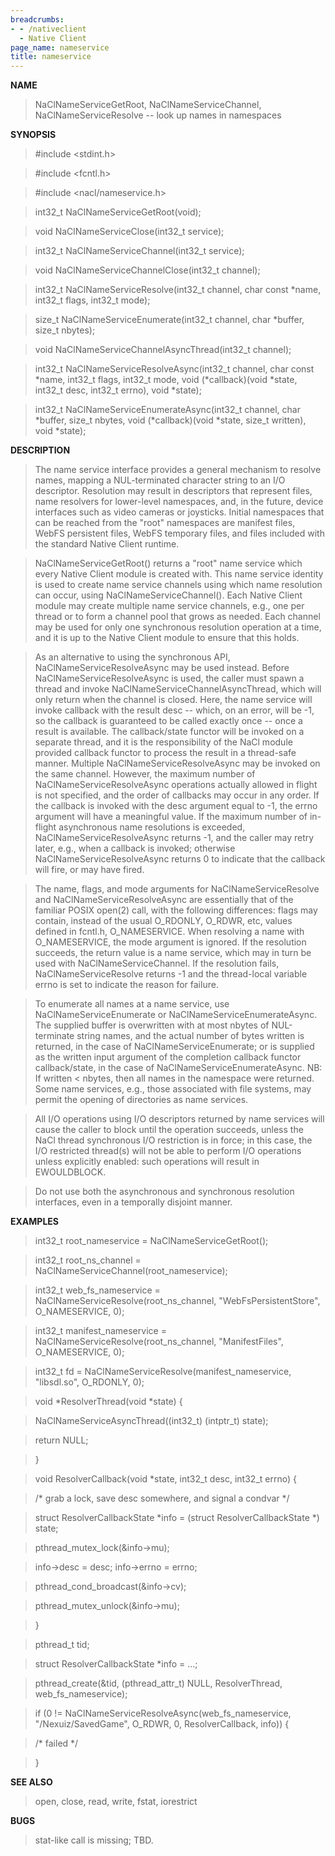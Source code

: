 ```yaml
---
breadcrumbs:
- - /nativeclient
  - Native Client
page_name: nameservice
title: nameservice
---
```


**NAME**

> NaClNameServiceGetRoot, NaClNameServiceChannel, NaClNameServiceResolve -- look
> up names in namespaces

**SYNOPSIS**

> #include &lt;stdint.h&gt;

> #include &lt;fcntl.h&gt;

> #include &lt;nacl/nameservice.h&gt;

> int32_t NaClNameServiceGetRoot(void);

> void NaClNameServiceClose(int32_t service);

> int32_t NaClNameServiceChannel(int32_t service);

> void NaClNameServiceChannelClose(int32_t channel);

> int32_t NaClNameServiceResolve(int32_t channel, char const \*name, int32_t
> flags, int32_t mode);

> size_t NaClNameServiceEnumerate(int32_t channel, char \*buffer, size_t
> nbytes);

> void NaClNameServiceChannelAsyncThread(int32_t channel);

> int32_t NaClNameServiceResolveAsync(int32_t channel, char const \*name,
> int32_t flags, int32_t mode, void (\*callback)(void \*state, int32_t desc,
> int32_t errno), void \*state);

> int32_t NaClNameServiceEnumerateAsync(int32_t channel, char \*buffer, size_t
> nbytes, void (\*callback)(void \*state, size_t written), void \*state);

**DESCRIPTION**

> The name service interface provides a general mechanism to resolve names,
> mapping a NUL-terminated character string to an I/O descriptor. Resolution may
> result in descriptors that represent files, name resolvers for lower-level
> namespaces, and, in the future, device interfaces such as video cameras or
> joysticks. Initial namespaces that can be reached from the "root" namespaces
> are manifest files, WebFS persistent files, WebFS temporary files, and files
> included with the standard Native Client runtime.

> NaClNameServiceGetRoot() returns a "root" name service which every Native
> Client module is created with. This name service identity is used to create
> name service channels using which name resolution can occur, using
> NaClNameServiceChannel(). Each Native Client module may create multiple name
> service channels, e.g., one per thread or to form a channel pool that grows as
> needed. Each channel may be used for only one synchronous resolution operation
> at a time, and it is up to the Native Client module to ensure that this holds.

> As an alternative to using the synchronous API, NaClNameServiceResolveAsync
> may be used instead. Before NaClNameServiceResolveAsync is used, the caller
> must spawn a thread and invoke NaClNameServiceChannelAsyncThread, which will
> only return when the channel is closed. Here, the name service will invoke
> callback with the result desc -- which, on an error, will be -1, so the
> callback is guaranteed to be called exactly once -- once a result is
> available. The callback/state functor will be invoked on a separate thread,
> and it is the responsibility of the NaCl module provided callback functor to
> process the result in a thread-safe manner. Multiple
> NaClNameServiceResolveAsync may be invoked on the same channel. However, the
> maximum number of NaClNameServiceResolveAsync operations actually allowed in
> flight is not specified, and the order of callbacks may occur in any order. If
> the callback is invoked with the desc argument equal to -1, the errno argument
> will have a meaningful value. If the maximum number of in-flight asynchronous
> name resolutions is exceeded, NaClNameServiceResolveAsync returns -1, and the
> caller may retry later, e.g., when a callback is invoked; otherwise
> NaClNameServiceResolveAsync returns 0 to indicate that the callback will fire,
> or may have fired.

> The name, flags, and mode arguments for NaClNameServiceResolve and
> NaClNameServiceResolveAsync are essentially that of the familiar POSIX open(2)
> call, with the following differences: flags may contain, instead of the usual
> O_RDONLY, O_RDWR, etc, values defined in fcntl.h, O_NAMESERVICE. When
> resolving a name with O_NAMESERVICE, the mode argument is ignored. If the
> resolution succeeds, the return value is a name service, which may in turn be
> used with NaClNameServiceChannel. If the resolution fails,
> NaClNameServiceResolve returns -1 and the thread-local variable errno is set
> to indicate the reason for failure.

> To enumerate all names at a name service, use NaClNameServiceEnumerate or
> NaClNameServiceEnumerateAsync. The supplied buffer is overwritten with at most
> nbytes of NUL-terminate string names, and the actual number of bytes written
> is returned, in the case of NaClNameServiceEnumerate; or is supplied as the
> written input argument of the completion callback functor callback/state, in
> the case of NaClNameServiceEnumerateAsync. NB: If written &lt; nbytes, then
> all names in the namespace were returned. Some name services, e.g., those
> associated with file systems, may permit the opening of directories as name
> services.

> All I/O operations using I/O descriptors returned by name services will cause
> the caller to block until the operation succeeds, unless the NaCl thread
> synchronous I/O restriction is in force; in this case, the I/O restricted
> thread(s) will not be able to perform I/O operations unless explicitly
> enabled: such operations will result in EWOULDBLOCK.

> Do not use both the asynchronous and synchronous resolution interfaces, even
> in a temporally disjoint manner.

**EXAMPLES**

> int32_t root_nameservice = NaClNameServiceGetRoot();

> int32_t root_ns_channel = NaClNameServiceChannel(root_nameservice);

> int32_t web_fs_nameservice = NaClNameServiceResolve(root_ns_channel,
> "WebFsPersistentStore", O_NAMESERVICE, 0);

> int32_t manifest_nameservice = NaClNameServiceResolve(root_ns_channel,
> "ManifestFiles", O_NAMESERVICE, 0);

> int32_t fd = NaClNameServiceResolve(manifest_nameservice, "libsdl.so",
> O_RDONLY, 0);

> void \*ResolverThread(void \*state) {

> NaClNameServiceAsyncThread((int32_t) (intptr_t) state);

> return NULL;

> }

> void ResolverCallback(void \*state, int32_t desc, int32_t errno) {

> /\* grab a lock, save desc somewhere, and signal a condvar \*/

> struct ResolverCallbackState \*info = (struct ResolverCallbackState \*) state;

> pthread_mutex_lock(&info-&gt;mu);

> info-&gt;desc = desc; info-&gt;errno = errno;

> pthread_cond_broadcast(&info-&gt;cv);

> pthread_mutex_unlock(&info-&gt;mu);

> }

> pthread_t tid;

> struct ResolverCallbackState \*info = ...;

> pthread_create(&tid, (pthread_attr_t) NULL, ResolverThread,
> web_fs_nameservice);

> if (0 != NaClNameServiceResolveAsync(web_fs_nameservice, "/Nexuiz/SavedGame",
> O_RDWR, 0, ResolverCallback, info)) {

> /\* failed \*/

> }

**SEE ALSO**

> open, close, read, write, fstat, iorestrict

**BUGS**

> stat-like call is missing; TBD.